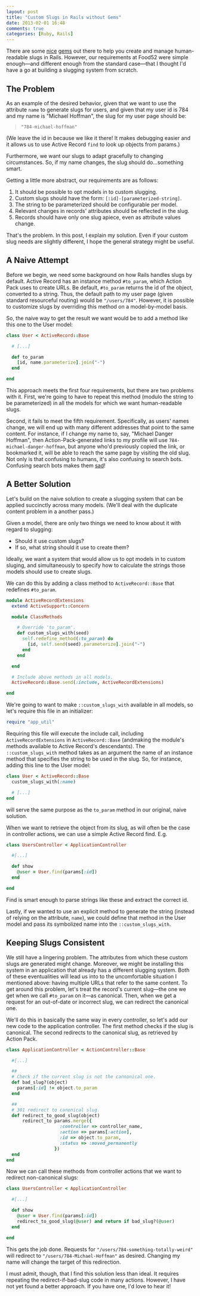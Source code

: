 ```yaml
---
layout: post
title: "Custom Slugs in Rails without Gems"
date: 2013-02-01 16:48
comments: true
categories: [Ruby, Rails]
---
```



There are some
 <a href="https://github.com/norman/friendly_id" target="_blank">nice</a>
 <a href="https://github.com/Sutto/slugged" target="_blank">gems</a>
out there to help you create and manage human-readable slugs in Rails.
However, our requirements at Food52 were simple enough—and different enough from the standard case—that I thought I'd have a go at building a slugging system from scratch.

## The Problem

As an example of the desired behavior, given that we want to use the attribute `name` to generate slugs for users, and given that my user id is 784 and my name is "Michael Hoffman", the slug for my user page should be:

> `"784-michael-hoffman"`

(We leave the id in because we like it there!
It makes debugging easier and it allows us to use Active Record `find` to look up objects from params.)

Furthermore, we want our slugs to adapt gracefully to changing circumstances.
So, if my name changes, the slug should do...something smart.

Getting a little more abstract, our requirements are as follows:

<!-- more -->

  1. It should be possible to opt models in to custom slugging.
  2. Custom slugs should have the form: `[:id]-[parameterized-string]`.
  3. The string to be parameterized should be configurable per model.
  4. Relevant changes in records' attributes should be reflected in the slug.
  5. Records should have only one slug apiece, even as attribute values change.

That's the problem.
In this post, I explain my solution.
Even if your custom slug needs are slightly different, I hope the general strategy might be useful.


## A Naive Attempt

Before we begin, we need some background on how Rails handles slugs by default.
Active Record has an instance method `#to_param`, which Action Pack uses to create URLs.
Be default, `#to_param` returns the id of the object, converted to a string.
Thus, the default path to my user page (given standard resourceful routing) would be `"/users/784"`.
However, it is possible to customize slugs by overriding this method on a model-by-model basis.

So, the naive way to get the result we want would be to add a method like this one to the User model:

``` ruby app/model/user.rb
class User < ActiveRecord::Base

  # [...]

  def to_param
    [id, name.parameterize].join("-")
  end

end
```

This approach meets the first four requirements, but there are two problems with it.
First, we're going to have to repeat this method (modulo the string to be parameterized) in all the models for which we want human-readable slugs.

Second, it fails to meet the fifth requirement.
Specifically, as users' names change, we will end up with many different addresses that point to the same content.
For instance, if I change my name to, say, "Michael Danger Hoffman", then Action-Pack-generated links to my profile will use `784-michael-danger-hoffman`, but anyone who'd previously copied the link, or bookmarked it, will be able to reach the same page by visiting the old slug.
Not only is that confusing to humans, it's also confusing to search bots.
Confusing search bots makes them <a href="http://www.geekologie.com/2011/09/22/stupid-robots.gif" target="_blank">sad</a>!

## A Better Solution

Let's build on the naive solution to create a slugging system that can be applied succinctly across many models.
(We'll deal with the duplicate content problem in a another pass.)

Given a model, there are only two things we need to know about it with regard to slugging:

 * Should it use custom slugs?
 * If so, what string should it use to create them?

Ideally, we want a system that would allow us to opt models in to custom sluging, and simultaneously to specify how to calculate the strings those models should use to create slugs.

We can do this by adding a class method to `ActiveRecord::Base` that redefines `#to_param`.

``` ruby lib/app_utilities.rb
module ActiveRecordExtensions
  extend ActiveSupport::Concern

  module ClassMethods

    # Override 'to_param'.
    def custom_slugs_with(seed)
      self.redefine_method(:to_param) do
        [id, self.send(seed).parameterize].join("-")
      end
    end

  end

  # Include above methods in all models.
  ActiveRecord::Base.send(:include, ActiveRecordExtensions)

end
```

We're going to want to make `::custom_slugs_with` available in all models, so let's require this file in an initializer:

``` ruby config/initializers/active_record_extensions.rb
require "app_util"
```

Requiring this file will execute the include call, including `ActiveRecordExtensions` in `ActiveRecord::Base` (andmaking the module's methods available to Active Record's descendants).
The `::custom_slugs_with` method takes as an argument the name of an instance method that specifies the string to be used in the slug.
So, for instance, adding this line to the User model:

``` ruby app/model/user.rb
class User < ActiveRecord::Base
  custom_slugs_with(:name)

  # [...]
end
```

will serve the same purpose as the `to_param` method in our original, naive solution.

When we want to retrieve the object from its slug, as will often be the case in controller actions, we can use a simple Active Record find. E.g.

``` ruby app/controllers/users_controller.rb
class UsersController < ApplicationController

  #[...]

  def show
    @user = User.find(params[:id])
  end

end
```

Find is smart enough to parse strings like these and extract the correct id.

Lastly, if we wanted to use an explicit method to generate the string (instead of relying on the attribute, `name`), we could define that method in the User model and pass its symbolized name into the `::custom_slugs_with`.


## Keeping Slugs Consistent

We still have a lingering problem.
The attributes from which these custom slugs are generated might change.
Moreover, we might be installing this system in an application that already has a different slugging system.
Both of these eventualities will lead us into to the uncomfortable situation I mentioned above: having multiple URLs that refer to the same content.
To get around this problem, let's treat the record's current slug—the one we get when we call `#to_param` on it—as canonical.
Then, when we get a request for an out-of-date or incorrect slug, we can redirect the canonical one.

We'll do this in basically the same way in every controller, so let's add our new code to the application controller.
The first method checks if the slug is canonical.
The second redirects to the canonical slug, as retrieved by Action Pack.

``` ruby app/controllers/application_controller.rb
class ApplicationController < ActionController::Base

  #[...]

  ##
  # Check if the current slug is not the cannonical one.
  def bad_slug?(object)
    params[:id] != object.to_param
  end

  ##
  # 301 redirect to canonical slug.
  def redirect_to_good_slug(object)
      redirect_to params.merge({
                    :controller => controller_name,
                    :action => params[:action],
                    :id => object.to_param,
                    :status => :moved_permanently
                  })
  end
end
```

Now we can call these methods from controller actions that we want to redirect non-canonical slugs:

``` ruby app/controllers/users_controller.rb
class UsersController < ApplicationController

  #[...]

  def show
    @user = User.find(params[:id])
    redirect_to_good_slug(@user) and return if bad_slug?(@user)
  end

end
```

This gets the job done.
Requests for `"/users/784-something-totally-weird"` will redirect to `"/users/784-Michael-Hoffman"` as desired.
Changing my name will change the target of this redirection.

I must admit, though, that I find this solution less than ideal.
It requires repeating the redirect-if-bad-slug code in many actions.
However, I have not yet found a better approach.
If you have one, I'd love to hear it!
